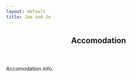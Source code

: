 ```yaml
---
layout: default
title: Joe and Jo
---
```


<section id="accomodation">
        <header class="major">
                <h2>Accomodation</h2>
        </header>
        <p>
          Accomodation info.
        </p> 
</section>
